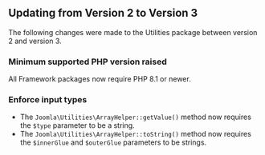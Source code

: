 ## Updating from Version 2 to Version 3

The following changes were made to the Utilities package between version 2 and version 3.

### Minimum supported PHP version raised

All Framework packages now require PHP 8.1 or newer.

### Enforce input types

* The `Joomla\Utilities\ArrayHelper::getValue()` method now requires the `$type` parameter to be a string.
* The `Joomla\Utilities\ArrayHelper::toString()` method now requires the `$innerGlue` and `$outerGlue` parameters to be strings.
